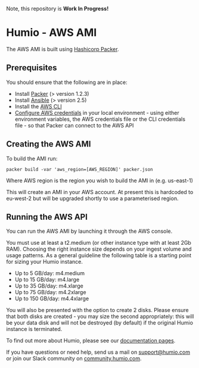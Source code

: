 Note, this repository is **Work In Progress!**

# Humio - AWS AMI

The AWS AMI is built using [Hashicorp Packer](https://www.packer.io/).  

## Prerequisites

You should ensure that the following are in place:

- Install [Packer](https://www.packer.io/downloads.html) (> version 1.2.3)
- Install [Ansible](http://docs.ansible.com/ansible/latest/installation_guide/intro_installation.html) (> version 2.5)
- Install the [AWS CLI]()
- [Configure AWS credentials](https://docs.aws.amazon.com/cli/latest/userguide/cli-chap-getting-started.html) in your local environment - using either environment variables, the AWS credentials file or the CLI credentials file - so that Packer can connect to the AWS API

## Creating the AWS AMI

To build the AMI run:

`packer build -var 'aws_region=[AWS_REGION]' packer.json`

Where AWS region is the region you wish to build the AMI in (e.g. us-east-1)

This will create an AMI in your AWS account. At present this is hardcoded to eu-west-2 but will be upgraded shortly to use a parameterised region.




## Running the AWS API

You can run the AWS AMI by launching it through the AWS console. 

You must use at least a t2.medium (or other instance type with at least 2Gb RAM). Choosing the right instance size depends on your ingest volume and usage patterns. As a general guideline the following table is a starting point for sizing your Humio instance.

- Up to 5 GB/day: m4.medium
- Up to 15 GB/day: m4.large
- Up to 35 GB/day: m4.xlarge
- Up to 75 GB/day: m4.2xlarge
- Up to 150 GB/day: m4.4xlarge

You will also be presented with the option to create 2 disks. Please ensure that both disks are created - you may size the second appropriately: this will be your data disk and will not be destroyed (by default) if the original Humio instance is terminated.

To find out more about Humio, please see our [documentation pages](https://docs.humio.com).

If you have questions or need help, send us a mail on
[support@humio.com](mailto:support@humio.com) or join our Slack
community on [community.humio.com](http://community.humio.com).
